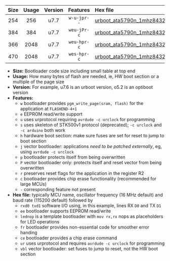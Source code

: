 |Size|Usage|Version|Features|Hex file|
|:-:|:-:|:-:|:-:|:--|
|254|256|u7.7|`w-u-jpr--`|[urboot_ata5790n_1mhz8432_38400bps_rxb0_txb1_ur_vbl.hex](https://raw.githubusercontent.com/stefanrueger/urboot.hex/main/mcus/ata5790n/fcpu_1mhz8432/38400_bps/urboot_ata5790n_1mhz8432_38400bps_rxb0_txb1_ur_vbl.hex)|
|384|384|u7.7|`weu-jPr-c`|[urboot_ata5790n_1mhz8432_38400bps_rxb0_txb1_ee_lednop_fr_ce_ur_vbl.hex](https://raw.githubusercontent.com/stefanrueger/urboot.hex/main/mcus/ata5790n/fcpu_1mhz8432/38400_bps/urboot_ata5790n_1mhz8432_38400bps_rxb0_txb1_ee_lednop_fr_ce_ur_vbl.hex)|
|366|2048|u7.7|`weu-hpr-c`|[urboot_ata5790n_1mhz8432_38400bps_rxb0_txb1_ee_lednop_fr_ce_ur.hex](https://raw.githubusercontent.com/stefanrueger/urboot.hex/main/mcus/ata5790n/fcpu_1mhz8432/38400_bps/urboot_ata5790n_1mhz8432_38400bps_rxb0_txb1_ee_lednop_fr_ce_ur.hex)|
|470|2048|u7.7|`wes-hpr-c`|[urboot_ata5790n_1mhz8432_38400bps_rxb0_txb1_ee_lednop_fr_ce.hex](https://raw.githubusercontent.com/stefanrueger/urboot.hex/main/mcus/ata5790n/fcpu_1mhz8432/38400_bps/urboot_ata5790n_1mhz8432_38400bps_rxb0_txb1_ee_lednop_fr_ce.hex)|

- **Size:** Bootloader code size including small table at top end
- **Usage:** How many bytes of flash are needed, ie, HW boot section or a multiple of the page size
- **Version:** For example, u7.6 is an urboot version, o5.2 is an optiboot version
- **Features:**
  + `w` bootloader provides `pgm_write_page(sram, flash)` for the application at `FLASHEND-4+1`
  + `e` EEPROM read/write support
  + `u` uses urprotocol requiring `avrdude -c urclock` for programming
  + `s` uses skeleton of STK500v1 protocol (deprecated); `-c urclock` and `-c arduino` both work
  + `h` hardware boot section: make sure fuses are set for reset to jump to boot section
  + `j` vector bootloader: applications *need to be patched externally*, eg, using `avrdude -c urclock`
  + `p` bootloader protects itself from being overwritten
  + `P` vector bootloader only: protects itself and reset vector from being overwritten
  + `r` preserves reset flags for the application in the register R2
  + `c` bootloader provides chip erase functionality (recommended for large MCUs)
  + `-` corresponding feature not present
- **Hex file:** typically MCU name, oscillator frequency (16 MHz default) and baud rate (115200 default) followed by
  + `rxd0 txd1` software I/O using, in this example, lines RX `D0` and TX `D1`
  + `ee` bootloader supports EEPROM read/write
  + `lednop` is a template bootloader with `mov rx,rx` nops as placeholders for LED operations
  + `fr` bootloader provides non-essential code for smoother error handing
  + `ce` bootloader provides a chip erase command
  + `ur` uses urprotocol and requires `avrdude -c urclock` for programming
  + `vbl` vector bootloader: set fuses to jump to reset, not the HW boot section

